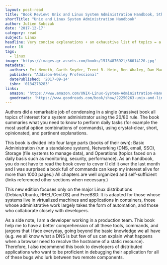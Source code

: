 ```yaml
---
layout: post-read
title: "Book Review: Unix and Linux System Administration Handbook, 5th Edition"
shortTitle: "Unix and Linux System Administration Handbook"
author: Julien Sobczak
date: '2017-12-17'
category: read
subject: Linux
headline: Very concise explanations + an exhaustive list of topics = a voluminous reference book
note: 16
tags:
  - linux
image: 'https://images.gr-assets.com/books/1513487692l/36014120.jpg'
metadata:
  authors: Evi Nemeth, Garth Snyder,‎ Trent R. Hein,‎ Ben Whaley,‎ Dan Mackin
  publisher: "Addison-Wesley Professional"
  datePublished: '2017-09-14'
  isbn: '0134278283'
links:
  amazon: 'https://www.amazon.com/UNIX-Linux-System-Administration-Handbook/dp/0134277554/'
  goodreads: 'https://www.goodreads.com/book/show/22250263-unix-and-linux-system-administration-handbook'
---
```


Authors did a remarkable job of condensing in a single (massive) book all topics of interest for a system administrator using the 20/80 rule. The book summaries what you need to know to perform daily tasks (for example the most useful option combinations of commands), using crystal-clear, short, opinionated, and pertinent explanations.

This book is divided into four large parts (books of their own): Basic Administration (run a standalone system), Networking (DNS, email, SSO), Storage (file systems to manage data), and Operations (topics faced on a daily basis such as monitoring, security, performance). As an handbook, you do not have to read the book cover to cover (I did it over the last month and I was surprised a book full of commands can keep my interest alive for more than 1000 pages.) All chapters are well organized and self-sufficient (links referenced other sections when necessary.)

This new edition focuses only on the major Linux distributions (Debian/Ubuntu, RHEL/CentOS) and FreeBSD. It is adapted for those whose systems live in virtualized machines and applications in containers, those whose administrative work largely takes the form of automation, and those who collaborate closely with developers.

As a side note, I am a developer working in a production team. This book help me to have a better comprehension of all these tools, commands, and jargons that I face everyday, going beyond the basic knowledge we all have (e.g. we all know what a DNS is but few of us can explain what happens when a browser need to resolve the hostname of a static resource). Therefore, I also recommend this book to developers of distributed applications who want to be proficient in debugging their application for all of these bugs who lurk between two remote components.
